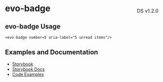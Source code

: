 <h1 style="display: flex; justify-content: space-between; align-items: center;">
    <span>
        evo-badge
    </span>
    <span style="font-weight: normal; font-size: medium; margin-bottom: -15px;">
        DS v1.2.0
    </span>
</h1>

## evo-badge Usage

```marko
<evo-badge number=5 aria-label="5 unread items"/>
```

## Examples and Documentation

- [Storybook](https://ebay.github.io/evo-web/ebayui-core/?path=/story/graphics-icons-evo-badge)
- [Storybook Docs](https://ebay.github.io/evo-web/ebayui-core/?path=/docs/graphics-icons-evo-badge)
- [Code Examples](https://github.com/eBay/evo-web/tree/main/packages/ebayui-core/src/components/evo-badge/examples)
